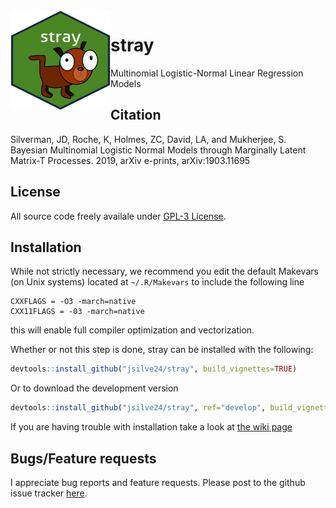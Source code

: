 <img align="left" width="160" height="160" src="inst/stray.png" />

# stray
Multinomial Logistic-Normal Linear Regression Models

## Citation ##
Silverman, JD, Roche, K, Holmes, ZC, David, LA, and Mukherjee, S. Bayesian Multinomial Logistic Normal Models through Marginally Latent Matrix-T Processes. 2019, arXiv e-prints, arXiv:1903.11695

## License ##
All source code freely availale under [GPL-3 License](https://www.gnu.org/licenses/gpl-3.0.en.html). 

## Installation ##
While not strictly necessary, we recommend you edit the default Makevars (on Unix systems) located at `~/.R/Makevars` to include the following line
```
CXXFLAGS = -O3 -march=native
CXX11FLAGS = -03 -march=native
```
this will enable full compiler optimization and vectorization. 


Whether or not this step is done, stray can be installed with the following:

``` r
devtools::install_github("jsilve24/stray", build_vignettes=TRUE)
```
Or to download the development version

``` r
devtools::install_github("jsilve24/stray", ref="develop", build_vignettes=TRUE)
```

If you are having trouble with installation take a look at [the wiki page](https://github.com/jsilve24/stray/wiki/Installation-Problems)


## Bugs/Feature requests ##
I appreciate bug reports and feature requests. Please post to the github issue tracker [here](https://github.com/jsilve24/stray/issues). 



